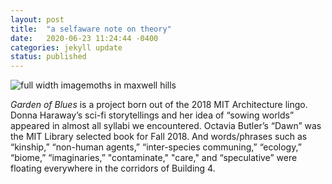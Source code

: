 ```yaml
---
layout: post
title:  "a selfaware note on theory"
date:   2020-06-23 11:24:44 -0400
categories: jekyll update
status: published
---
```

<span class="marginnote">
	<img src="{{ 'moth.JPG' | prepend: site.baseurl }}" alt="full width image" 
	/>moths in maxwell hills
</span>

*Garden of Blues* is a project born out of the 2018 MIT Architecture lingo. Donna Haraway’s sci-fi storytellings and her idea of “sowing worlds” appeared in almost all syllabi we encountered. Octavia Butler’s “Dawn” was the MIT Library selected book for Fall 2018. And words/phrases such as “kinship,” “non-human agents,” “inter-species communing,” “ecology,” “biome,” “imaginaries,” "contaminate," "care," and “speculative” were floating everywhere in the corridors of Building 4. 

